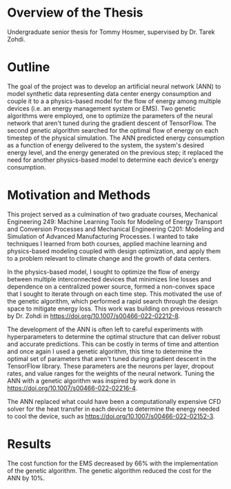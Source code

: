 # Overview of the Thesis
Undergraduate senior thesis for Tommy Hosmer, supervised by Dr. Tarek Zohdi. 

# Outline
The goal of the project was to develop an artificial neural network (ANN) to model synthetic data representing data center energy consumption and couple it to a a physics-based model for the flow of energy among multiple devices (i.e. an energy management system or EMS). Two genetic algorithms were employed, one to optimize the parameters of the neural network that aren't tuned during the gradient descent of TensorFlow. The second genetic algorithm searched for the optimal flow of energy on each timestep of the physical simulation. The ANN predicted energy consumption as a function of energy delivered to the system, the system's desired energy level, and the energy generated on the previous step; it replaced the need for another physics-based model to determine each device's energy consumption. 

# Motivation and Methods
This project served as a culmination of two graduate courses, Mechanical Engineering 249: Machine Learning Tools for Modeling of Energy Transport and Conversion Processes and Mechanical Engineering C201: Modeling and Simulation of Advanced Manufacturing Processes. I wanted to take techniques I learned from both courses, applied machine learning and physics-based modeling coupled with design optimization, and apply them to a problem relevant to climate change and the growth of data centers. 

In the physics-based model, I sought to optimize the flow of energy between multiple interconnected devices that minimizes line losses and dependence on a centralized power source, formed a non-convex space that I sought to iterate through on each time step. This motivated the use of the genetic algorithm, which performed a rapid search through the design space to mitigate energy loss. This work was building on previous research by Dr. Zohdi in https://doi.org/10.1007/s00466-022-02212-8.

The development of the ANN is often left to careful experiments with hyperparameters to determine the optimal structure that can deliver robust and accurate predictions. This can be costly in terms of time and attention and once again I used a genetic algorithm, this time to determine the optimal set of parameters that aren't tuned during gradient descent in the TensorFlow library. These parameters are the neurons per layer, dropout rates, and value ranges for the weights of the neural network. Tuning the ANN with a genetic algorithm was inspired by work done in https://doi.org/10.1007/s00466-022-02216-4.

The ANN replaced what could have been a computationally expensive CFD solver for the heat transfer in each device to determine the energy needed to cool the device, such as https://doi.org/10.1007/s00466-022-02152-3. 

# Results
The cost function for the EMS decreased by 66% with the implementation of the genetic algorithm. The genetic algorithm reduced the cost for the ANN by 10%.
